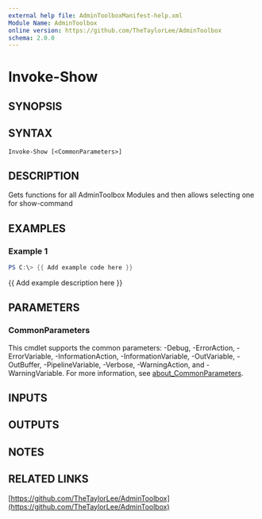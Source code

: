 ```yaml
---
external help file: AdminToolboxManifest-help.xml
Module Name: AdminToolbox
online version: https://github.com/TheTaylorLee/AdminToolbox
schema: 2.0.0
---
```


# Invoke-Show

## SYNOPSIS

## SYNTAX

```
Invoke-Show [<CommonParameters>]
```

## DESCRIPTION
Gets functions for all AdminToolbox Modules and then allows selecting one for show-command

## EXAMPLES

### Example 1
```powershell
PS C:\> {{ Add example code here }}
```

{{ Add example description here }}

## PARAMETERS

### CommonParameters
This cmdlet supports the common parameters: -Debug, -ErrorAction, -ErrorVariable, -InformationAction, -InformationVariable, -OutVariable, -OutBuffer, -PipelineVariable, -Verbose, -WarningAction, and -WarningVariable. For more information, see [about_CommonParameters](http://go.microsoft.com/fwlink/?LinkID=113216).

## INPUTS

## OUTPUTS

## NOTES

## RELATED LINKS

[https://github.com/TheTaylorLee/AdminToolbox](https://github.com/TheTaylorLee/AdminToolbox)

